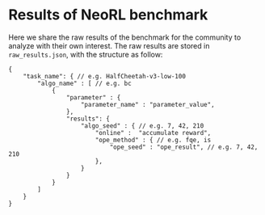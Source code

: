# Results of NeoRL benchmark
Here we share the raw results of the benchmark for the community to analyze with their own interest. The raw results are stored in `raw_results.json`, with the structure as follow:
```
{
    "task_name": { // e.g. HalfCheetah-v3-low-100
        "algo_name" : [ // e.g. bc
            {
                "parameter" : {
                    "parameter_name" : "parameter_value",
                },
                "results": {
                    "algo_seed" : { // e.g. 7, 42, 210
                        "online" :  "accumulate reward",
                        "ope_method" : { // e.g. fqe, is
                            "ope_seed" : "ope_result", // e.g. 7, 42, 210
                        },
                    }
                }
            }
        ]
    }
}
```